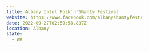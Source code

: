 ```yaml
---
title: Albany Intnl Folk'n'Shanty Festival
website: https://www.facebook.com/albanyshantyfest/
date: 2022-09-27T02:59:58.837Z
location: Albany
state:
  - WA
---
```

